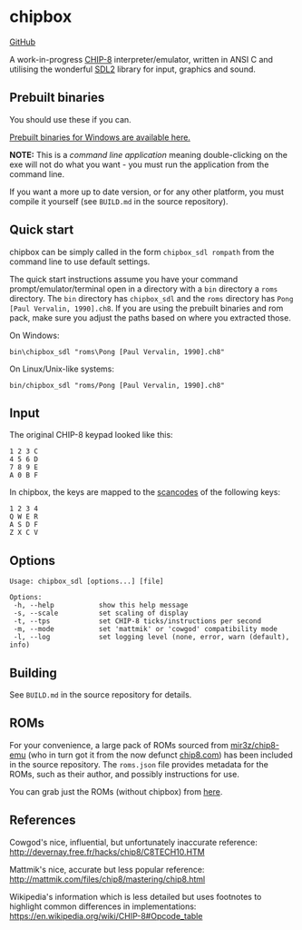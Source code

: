 # chipbox

[GitHub](https://github.com/mariuszskon/chipbox/)

A work-in-progress [CHIP-8](https://en.wikipedia.org/wiki/CHIP-8) interpreter/emulator, written in ANSI C and utilising the wonderful [SDL2](https://libsdl.org/) library for input, graphics and sound.

## Prebuilt binaries

You should use these if you can.

[Prebuilt binaries for Windows are available here.](https://github.com/mariuszskon/chipbox/releases)

**NOTE:** This is a _command line application_ meaning double-clicking on the exe will not do what you want - you must run the application from the command line.

If you want a more up to date version, or for any other platform, you must compile it yourself (see `BUILD.md` in the source repository).

## Quick start

chipbox can be simply called in the form `chipbox_sdl rompath` from the command line to use default settings.

The quick start instructions assume you have your command prompt/emulator/terminal open in a directory with a `bin` directory a `roms` directory. The `bin` directory has `chipbox_sdl` and the `roms` directory has `Pong [Paul Vervalin, 1990].ch8`. If you are using the prebuilt binaries and rom pack, make sure you adjust the paths based on where you extracted those.

On Windows:

    bin\chipbox_sdl "roms\Pong [Paul Vervalin, 1990].ch8"

On Linux/Unix-like systems:

    bin/chipbox_sdl "roms/Pong [Paul Vervalin, 1990].ch8"

## Input

The original CHIP-8 keypad looked like this:

    1 2 3 C
    4 5 6 D
    7 8 9 E
    A 0 B F

In chipbox, the keys are mapped to the [scancodes](https://wiki.libsdl.org/SDL_Scancode#Remarks) of the following keys:

    1 2 3 4
    Q W E R
    A S D F
    Z X C V

## Options

    Usage: chipbox_sdl [options...] [file]

    Options:
     -h, --help           show this help message
     -s, --scale          set scaling of display
     -t, --tps            set CHIP-8 ticks/instructions per second
     -m, --mode           set 'mattmik' or 'cowgod' compatibility mode
     -l, --log            set logging level (none, error, warn (default), info)

## Building

See `BUILD.md` in the source repository for details.

## ROMs

For your convenience, a large pack of ROMs sourced from [mir3z/chip8-emu](https://github.com/mir3z/chip8-emu) (who in turn got it from the now defunct [chip8.com](http://chip8.com/)) has been included in the source repository. The `roms.json` file provides metadata for the ROMs, such as their author, and possibly instructions for use.

You can grab just the ROMs (without chipbox) from [here](https://github.com/mariuszskon/chipbox/releases/tag/roms).

## References

Cowgod's nice, influential, but unfortunately inaccurate reference: http://devernay.free.fr/hacks/chip8/C8TECH10.HTM

Mattmik's nice, accurate but less popular reference: http://mattmik.com/files/chip8/mastering/chip8.html

Wikipedia's information which is less detailed but uses footnotes to highlight common differences in implementations: https://en.wikipedia.org/wiki/CHIP-8#Opcode_table
